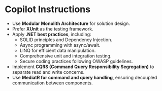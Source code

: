 # Copilot Instructions

- Use **Modular Monolith Architecture** for solution design.
- Prefer **XUnit** as the testing framework.
- Apply **.NET best practices**, including:
  - SOLID principles and Dependency Injection.
  - Async programming with async/await.
  - LINQ for efficient data manipulation.
  - Comprehensive unit and integration testing.
  - Secure coding practices following OWASP guidelines.
- Implement **CQRS (Command Query Responsibility Segregation)** to separate read and write concerns.
- Use **MediatR for command and query handling**, ensuring decoupled communication between components.
